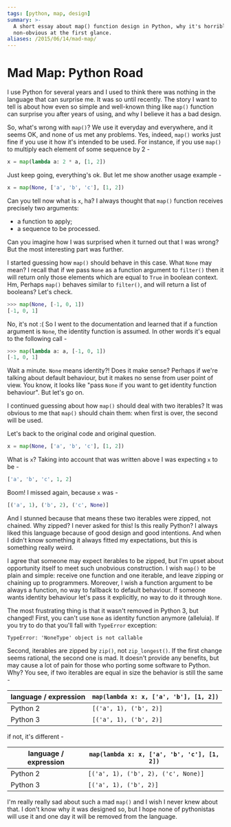 ```yaml
---
tags: [python, map, design]
summary: >-
  A short essay about map() function design in Python, why it's horrible and
  non-obvious at the first glance.
aliases: /2015/06/14/mad-map/
---
```


Mad Map: Python Road
====================

I use Python for several years and I used to think there was nothing in
the language that can surprise me. It was so until recently. The story
I want to tell is about how even so simple and well-known thing like `map()`
function can surprise you after years of using, and why I believe it has
a bad design.

So, what's wrong with `map()`? We use it everyday and everywhere, and it
seems OK, and none of us met any problems. Yes, indeed, `map()` works
just fine if you use it how it's intended to be used. For instance, if
you use `map()` to multiply each element of some sequence by 2 -

```python
x = map(lambda a: 2 * a, [1, 2])
```

Just keep going, everything's ok. But let me show another usage example -

```python
x = map(None, ['a', 'b', 'c'], [1, 2])
```

Can you tell now what is `x`, ha? I always thought that `map()` function
receives precisely two arguments:

 * a function to apply;
 * a sequence to be processed.

Can you imagine how I was surprised when it turned out that I was wrong?
But the most interesting part was further.

I started guessing how `map()` should behave in this case. What `None` may
mean? I recall that if we pass `None` as a function argument to `filter()`
then it will return only those elements which are equal to `True` in
boolean context. Hm, Perhaps `map()` behaves similar to `filter()`, and
will return a list of booleans? Let's check.

```python
>>> map(None, [-1, 0, 1])
[-1, 0, 1]
```

No, it's not :( So I went to the documentation and learned that if a function
argument is `None`, the identity function is assumed. In other words it's
equal to the following call -

```python
>>> map(lambda a: a, [-1, 0, 1])
[-1, 0, 1]
```

Wait a minute. `None` means identity?! Does it make sense? Perhaps if we're
talking about default behaviour, but it makes no sense from user point of
view. You know, it looks like "pass `None` if you want to get identity
function behaviour". But let's go on.

I continued guessing about how `map()` should deal with two iterables? It
was obvious to me that `map()` should chain them: when first is over,
the second will be used.

Let's back to the original code and original question.

```python
x = map(None, ['a', 'b', 'c'], [1, 2])
```

What is `x`? Taking into account that was written above I was expecting
`x` to be -

```python
['a', 'b', 'c', 1, 2]
```

Boom! I missed again, because `x` was -

```python
[('a', 1), ('b', 2), ('c', None)]
```

And I stunned because that means these two iterables were zipped, not
chained. Why zipped? I never asked for this! Is this really Python?
I always liked this language because of good design and good intentions.
And when I didn't know something it always fitted my expectations, but
this is something really weird.

I agree that someone may expect iterables to be zipped, but I'm upset
about opportunity itself to meet such unobvious construction. I wish
`map()` to be plain and simple: receive one function and one iterable,
and leave zipping or chaining up to programmers. Moreover, I wish a
function argument to be always a function, no way to fallback to default
behaviour. If someone wants identity behaviour let's pass it explicitly,
no way to do it through `None`.

The most frustrating thing is that it wasn't removed in Python 3, but
changed! First, you can't use `None` as identity function anymore
(alleluia). If you try to do that you'll fall with `TypeError` exception:

```
TypeError: 'NoneType' object is not callable
```

Second, iterables are zipped by `zip()`, not `zip_longest()`. If the
first change seems rational, the second one is mad. It doesn't provide
any benefits, but may cause a lot of pain for those who porting some
software to Python. Why? You see, if two iterables are equal in size
the behavior is still the same -

 | language / expression | `map(lambda x: x, ['a', 'b'], [1, 2])` |
 | --------------------- | -------------------------------------- |
 | Python 2              | `[('a', 1), ('b', 2)]`                 |
 | Python 3              | `[('a', 1), ('b', 2)]`                 |

if not, it's different -

 | language / expression | `map(lambda x: x, ['a', 'b', 'c'], [1, 2])` |
 | --------------------- | ------------------------------------------- |
 | Python 2              | `[('a', 1), ('b', 2), ('c', None)]`         |
 | Python 3              | `[('a', 1), ('b', 2)]`                      |

I'm really really sad about such a mad `map()` and I wish I never knew
about that. I don't know why it was designed so, but I hope none of
pythonistas will use it and one day it will be removed from the language.
